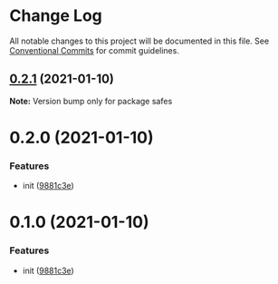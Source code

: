 # Change Log

All notable changes to this project will be documented in this file.
See [Conventional Commits](https://conventionalcommits.org) for commit guidelines.

## [0.2.1](https://github.com/KrickRay/safes/compare/safes@0.2.0...safes@0.2.1) (2021-01-10)

**Note:** Version bump only for package safes





# 0.2.0 (2021-01-10)


### Features

* init ([9881c3e](https://github.com/KrickRay/safes/commit/9881c3e644e330cc5730dd6ac9860f8bbd616a58))





# 0.1.0 (2021-01-10)


### Features

* init ([9881c3e](https://github.com/KrickRay/safejs/commit/9881c3e644e330cc5730dd6ac9860f8bbd616a58))
